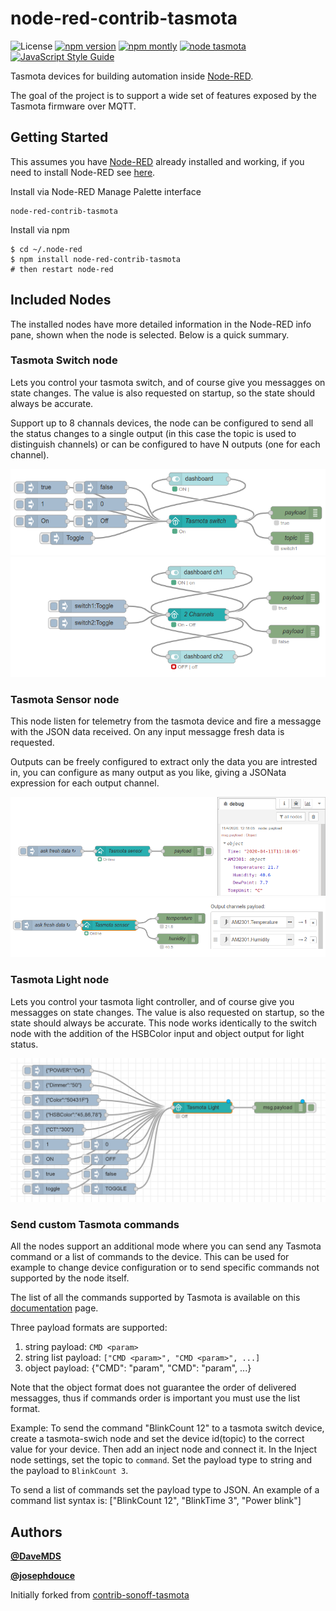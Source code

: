 # node-red-contrib-tasmota

![License](https://img.shields.io/github/license/davemds/node-red-contrib-tasmota.svg)
[![npm version](https://img.shields.io/npm/v/node-red-contrib-tasmota.svg)](https://www.npmjs.com/package/node-red-contrib-tasmota)
[![npm montly](https://img.shields.io/npm/dt/node-red-contrib-tasmota.svg)](https://www.npmjs.com/package/node-red-contrib-tasmota)
[![node tasmota](https://img.shields.io/badge/Node--RED-contrib--tasmota-ee0077.svg)](https://flows.nodered.org/node/node-red-contrib-tasmota)
[![JavaScript Style Guide](https://img.shields.io/badge/code_style-standard-brightgreen.svg)](https://standardjs.com)

Tasmota devices for building automation inside [Node-RED](https://nodered.org/).

The goal of the project is to support a wide set of features exposed by the Tasmota firmware over MQTT.

## Getting Started

This assumes you have [Node-RED](https://nodered.org) already installed and working, if you need to install Node-RED see [here](https://nodered.org/docs/getting-started/installation).

Install via Node-RED Manage Palette interface

```
node-red-contrib-tasmota
```

Install via npm

```shell
$ cd ~/.node-red
$ npm install node-red-contrib-tasmota
# then restart node-red
```

## Included Nodes

The installed nodes have more detailed information in the Node-RED info pane, 
shown when the node is selected. Below is a quick summary.


### Tasmota Switch node

Lets you control your tasmota switch, and of course give you messagges on state changes.
The value is also requested on startup, so the state should always be accurate.

Support up to 8 channals devices, the node can be configured to send all the
status changes to a single output (in this case the topic is used to distinguish channels)
or can be configured to have N outputs (one for each channel).


![Switch1 Flow](/media/switch1.png?raw=true)
![Switch2 Flow](/media/switch2.png?raw=true)


### Tasmota Sensor node

This node listen for telemetry from the tasmota device and fire a messagge with
the JSON data received. On any input messagge fresh data is requested.

Outputs can be freely configured to extract only the data you are intrested in,
you can configure as many output as you like, giving a JSONata expression for
each output channel. 

![Sensor1 Flow](/media/sensor1.png?raw=true)
![Sensor2 Flow](/media/sensor2.png?raw=true)


### Tasmota Light node

Lets you control your tasmota light controller, and of course give you messagges on state changes.
The value is also requested on startup, so the state should always be accurate.
This node works identically to the switch node with the addition of the HSBColor input and object output for light status.

![Light Flow](/media/light.png?raw=true)


### Send custom Tasmota commands

All the nodes support an additional mode where you can send any Tasmota 
command or a list of commands to the device. This can be used for example to change 
device configuration or to send specific commands not supported by the node itself. 

The list of all the commands supported by Tasmota is available on this
[documentation](https://tasmota.github.io/docs/Commands/) page.

Three payload formats are supported:
1. string payload: `CMD <param>`
2. string list payload: `["CMD <param>", "CMD <param>", ...]`
3. object payload: {"CMD": "param", "CMD": "param", ...}

Note that the object format does not guarantee the order of delivered messagges,
thus if commands order is important you must use the list format.

Example:
To send the command "BlinkCount 12" to a tasmota switch device, create a tasmota-swich node and set the device id(topic) to the correct value for your device. Then add an inject node and connect it. In the Inject node settings, set the topic to `command`. Set the payload type to string and the payload to `BlinkCount 3`. 

To send a list of commands set the payload type to JSON. An example of a command list syntax is:
["BlinkCount 12", "BlinkTime 3", "Power blink"]


## Authors

**[@DaveMDS](https://github.com/DaveMDS)**

**[@josephdouce](https://github.com/josephdouce)**


Initially forked from [contrib-sonoff-tasmota](https://github.com/steffenmllr/node-red-contrib-sonoff-tasmota)
